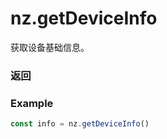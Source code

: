 # nz.getDeviceInfo

获取设备基础信息。

### 返回

<Results :data="results" />

### Example

```ts
const info = nz.getDeviceInfo()
```

<script setup>
const results = [
  {
    name: 'brand',
    type: 'string',
    desc: '设备品牌',
    version: '0.1.0',
  },
  {
    name: 'model',
    type: 'string',
    desc: '设备型号',
    version: '0.1.0',
  },
  {
    name: 'system',
    type: 'string',
    desc: '操作系统及版本',
    version: '0.1.0',
  },
  {
    name: 'platform',
    type: 'string',
    desc: '客户端平台',
    version: '0.1.0',
  },
]

</script>
